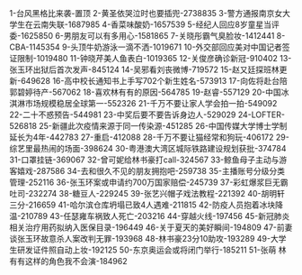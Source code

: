 1-台风黑格比来袭-置顶
2-黄圣依哭泣时也要插兜-2738835
3-警方通报南京女大学生在云南失联-1687985
4-香菜味酸奶-1657539
5-经纪人回应8岁童星当评委-1625850
6-男朋友可以有多用心-1581865
7-关晓彤霸气臭脸妆-1412441
8-CBA-1145354
9-头顶牛奶游泳一滴不洒-1019671
10-外交部回应美对中国记者签证限制-1019480
11-钟晓芹美人鱼表白-1019365
12-关俊彦确诊新冠-910402
13-张玉环出狱后首次发声-845124
14-吴邪看刘丧微博-719572
15-赵又廷探班林更新-649628
16-高中校长通知书上手写702个新生姓名-573913
17-向佐将赴台陪郭碧婷待产-567062
18-喜欢林有有的原因-564785
19-赵睿-557129
20-中国冰淇淋市场规模稳居全球第一-552326
21-千万不要让家人学会拍一拍-549092
22-二十不惑预告-544981
23-中奖后要不要告诉身边人-529029
24-LOFTER-526818
25-新疆此次疫情来源于同一传染源-451285
26-中国传媒大学博士学制延长为4年-442783
27-重启-412088
28-千万不要让猫经常和狗玩-406172
29-综艺里最热闹的场面-398624
30-粤港澳大湾区城际铁路建设规划获批-374784
31-口罩挂链-369067
32-曾可妮给林书豪打call-324567
33-鲸鱼母子主动与游客嬉戏-287586
34-去和很久不见的朋友拥抱吧-259738
35-主播账号分级分类管理-252116
36-张玉环案或申请约700万国家赔偿-245739
37-彩虹爆浆巨无霸吐司-232274
38-糖豆人-229245
39-张艺兴帽子戏法教程-221392
40-胡明轩三分-216659
41-哈尔滨仓库坍塌已致4人遇难-211815
42-防疫人员抱着冰块降温-210789
43-任瑟雍车祸致人死亡-203216
44-穿越火线-197456
45-新冠肺炎相关治疗用药拟纳入医保目录-196449
46-关于夏天的美好瞬间-194809
47-前妻谈张玉环故意杀人案改判无罪-193968
48-林书豪23分10助攻-193289
49-大学生研发证件照自动上妆-192125
50-东京奥运会或将闭门举行-185211
51-张萌 林有有这样的角色我不会演-184962
